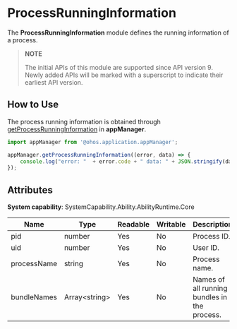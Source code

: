 # ProcessRunningInformation

The **ProcessRunningInformation** module defines the running information of a process.

> **NOTE**
> 
> The initial APIs of this module are supported since API version 9. Newly added APIs will be marked with a superscript to indicate their earliest API version.

## How to Use

The process running information is obtained through [getProcessRunningInformation](js-apis-application-appManager.md#appmanagergetprocessrunninginformation9) in **appManager**.

```ts
import appManager from '@ohos.application.appManager';

appManager.getProcessRunningInformation((error, data) => { 
    console.log("error: "  + error.code + " data: " + JSON.stringify(data));
});
```

## Attributes

**System capability**: SystemCapability.Ability.AbilityRuntime.Core

| Name| Type| Readable| Writable| Description|
| -------- | -------- | -------- | -------- | -------- |
| pid | number | Yes| No| Process ID.|
| uid | number | Yes| No| User ID.|
| processName | string | Yes| No| Process name.|
| bundleNames | Array&lt;string&gt; | Yes| No| Names of all running bundles in the process.|
